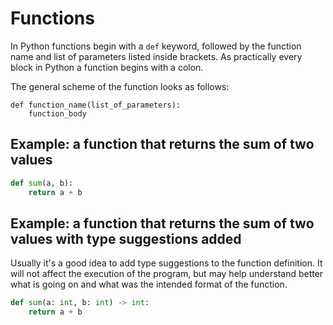 # Functions

In Python functions begin with a `def` keyword, followed by the function name and list of parameters listed inside brackets.
As practically every block in Python a function begins with a colon.

The general scheme of the function looks as follows:

```
def function_name(list_of_parameters):
    function_body
```

## Example: a function that returns the sum of two values

```python
def sum(a, b):
    return a + b
```

## Example: a function that returns the sum of two values with type suggestions added

Usually it's a good idea to add type suggestions to the function definition.
It will not affect the execution of the program, but may help understand better what is going on and what was the intended format of the function.

```python
def sum(a: int, b: int) -> int:
    return a + b
```
